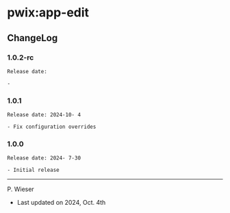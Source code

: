 # pwix:app-edit

## ChangeLog

### 1.0.2-rc

    Release date: 

    - 

### 1.0.1

    Release date: 2024-10- 4

    - Fix configuration overrides

### 1.0.0

    Release date: 2024- 7-30

    - Initial release

---
P. Wieser
- Last updated on 2024, Oct. 4th
